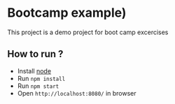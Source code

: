 # Bootcamp example)

This project is a demo project for boot camp excercises

## How to run ?

* Install [node](https://nodejs.org)
* Run `npm install`
* Run `npm start`
* Open `http://localhost:8080/` in browser

